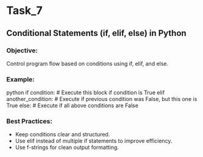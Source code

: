 # Task_7

## Conditional Statements (if, elif, else) in Python

### Objective:
Control program flow based on conditions using if, elif, and else.

### Example:
python
if condition:
    # Execute this block if condition is True
elif another_condition:
    # Execute if previous condition was False, but this one is True
else:
    # Execute if all above conditions are False


### Best Practices:
- Keep conditions clear and structured.
- Use elif instead of multiple if statements to improve efficiency.
- Use f-strings for clean output formatting.